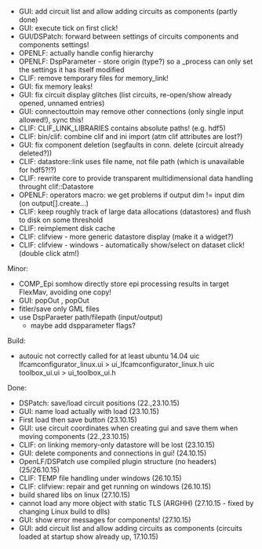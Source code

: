 - GUI: add circuit list and allow adding circuits as components (partly done)
- GUI: execute tick on first click!
- GUI/DSPatch: forward between settings of circuits components and components settings!
- OPENLF: actually handle config hierarchy
- OPENLF: DspParameter - store origin (type?) so a _process can only set the settings it has itself modified
- CLIF: remove temporary files for memory_link!
- GUI: fix memory leaks!
- GUI: fix circuit display glitches (list circuits, re-open/show already opened, unnamed entries)
- GUI: connectouttoin may remove other connections (only single input allowed!), sync this!
- CLIF: CLIF_LINK_LIBRARIES contains absolute paths! (e.g. hdf5)
- CLIF: bin/clif: combine clif and ini import (atm clif attributes are lost?)
- GUI: fix component deletion (segfaults in conn. delete (circuit already deleted?))
- CLIF: datastore::link uses file name, not file path (which is unavailable for hdf5?!?)
- CLIF: rewrite core to provide transparent multidimensional data handling throught clif::Datastore
- OPENLF: operators macro: we get problems if output dim != input dim (on output[].create...)
- CLIF: keep roughly track of large data allocations (datastores) and flush to disk on some threshold
- CLIF: reimplement disk cache
- CLIF: clifview - more generic datastore display (make it a widget?)
- CLIF: clifview - windows - automatically show/select on dataset click! (double click atm!)

Minor:
- COMP_Epi somhow directly store epi processing results in target FlexMav, avoiding one copy!
- GUI: popOut , popOut
- fitler/save only GML files
- use DspParaeter path/filepath (input/output)
  - maybe add dspparameter flags?

Build:
- autouic not correctly called for at least ubuntu 14.04
    uic lfcamconfigurator_linux.ui > ui_lfcamconfigurator_linux.h
    uic toolbox_ui.ui > ui_toolbox_ui.h

Done:
- DSPatch: save/load circuit positions (22.,23.10.15)
- GUI: name load actually with load (23.10.15)
- First load then save button (23.10.15)
- GUI: use circuit coordinates when creating gui and save them when moving components (22.,23.10.15)
- CLIF: on linking memory-only datastore will be lost (23.10.15)
- GUI: delete components and connections in gui! (24.10.15)
- OpenLF/DSPatch use compiled plugin structure (no headers) (25/26.10.15)
- CLIF: TEMP file handling under windows (26.10.15)
- CLIF: clifview: repair and get running on windows (26.10.15)
- build shared libs on linux (27.10.15)
- cannot load any more object with static TLS (ARGHH) (27.10.15 - fixed by changing Linux build to dlls)
- GUI: show error messages for components! (27.10.15)
- GUI: add circuit list and allow adding circuits as components (circuits loaded at startup show already up, 17.10.15)